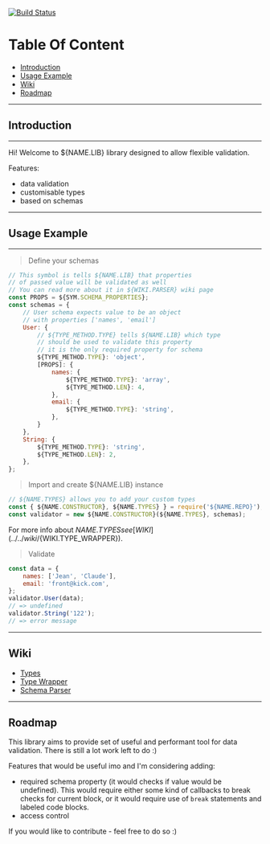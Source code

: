 [![Build Status](https://travis-ci.org/krnik/${NAME.REPO}.svg?branch=master)](https://travis-ci.org/krnik/${NAME.REPO})
# Table Of Content
- [Introduction](#introduction)
- [Usage Example](#usage-example)
- [Wiki](#wiki)
- [Roadmap](#roadmap)
***
## Introduction
***
Hi! Welcome to ${NAME.LIB} library designed to allow flexible validation.

Features:
- data validation
- customisable types
- based on schemas
<!-- - access controll -->
***
## Usage Example
***
> Define your schemas
```javascript
// This symbol is tells ${NAME.LIB} that properties
// of passed value will be validated as well
// You can read more about it in ${WIKI.PARSER} wiki page
const PROPS = ${SYM.SCHEMA_PROPERTIES};
const schemas = {
    // User schema expects value to be an object
    // with properties ['names', 'email']
    User: {
        // ${TYPE_METHOD.TYPE} tells ${NAME.LIB} which type
        // should be used to validate this property
        // it is the only required property for schema
        ${TYPE_METHOD.TYPE}: 'object',
        [PROPS]: {
            names: {
                ${TYPE_METHOD.TYPE}: 'array',
                ${TYPE_METHOD.LEN}: 4,
            },
            email: {
                ${TYPE_METHOD.TYPE}: 'string',
            },
        }
    },
    String: {
        ${TYPE_METHOD.TYPE}: 'string',
        ${TYPE_METHOD.LEN}: 2,
    },
};
```
> Import and create ${NAME.LIB} instance
```javascript
// ${NAME.TYPES} allows you to add your custom types
const { ${NAME.CONSTRUCTOR}, ${NAME.TYPES} } = require('${NAME.REPO}');
const validator = new ${NAME.CONSTRUCTOR}(${NAME.TYPES}, schemas);
```
For more info about ${NAME.TYPES} see [WIKI](../../wiki/${WIKI.TYPE_WRAPPER}).
> Validate
```javascript
const data = {
    names: ['Jean', 'Claude'],
    email: 'front@kick.com',
};
validator.User(data);
// => undefined
validator.String('122');
// => error message
```
***
## Wiki
- [Types](../../wiki/${WIKI.TYPE})
- [Type Wrapper](../../wiki/${WIKI.TYPE_WRAPPER})
- [Schema Parser](../../wiki/${WIKI.PARSER})
***
## Roadmap
This library aims to provide set of useful and performant tool for data validation. There is still a lot work left to do :)

Features that would be useful imo and I'm considering adding:
- required schema property (it would checks if value would be undefined). This would require either some kind of callbacks to break checks for current block, or it would require use of `break` statements and labeled code blocks.
- access control

If you would like to contribute - feel free to do so :)
